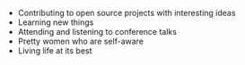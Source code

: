 - Contributing to open source projects with interesting ideas
- Learning new things
- Attending and listening to conference talks
- Pretty women who are self-aware
- Living life at its best
